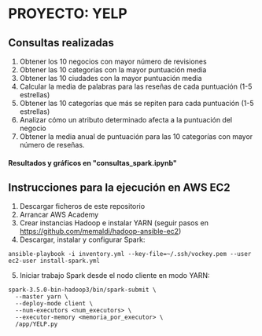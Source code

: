 # PROYECTO: YELP

## Consultas realizadas

1. Obtener los 10 negocios con mayor número de revisiones
2. Obtener las 10 categorías con la mayor puntuación media
3. Obtener las 10 ciudades con la mayor puntuación media
4. Calcular la media de palabras para las reseñas de cada puntuación (1-5 estrellas)
5. Obtener las 10 categorías que más se repiten para cada puntuación (1-5 estrellas)
6. Analizar cómo un atributo determinado afecta a la puntuación del negocio
7. Obtener la media anual de puntuación para las 10 categorías con mayor número de
reseñas.
#### Resultados y gráficos en "consultas_spark.ipynb"

## Instrucciones para la ejecución en AWS EC2

1. Descargar ficheros de este repositorio
2. Arrancar AWS Academy
3. Crear instancias Hadoop e instalar YARN (seguir pasos en https://github.com/memaldi/hadoop-ansible-ec2)
4. Descargar, instalar y configurar Spark:
```
ansible-playbook -i inventory.yml --key-file=~/.ssh/vockey.pem --user ec2-user install-spark.yml
```
5. Iniciar trabajo Spark desde el nodo cliente en modo YARN:

```
spark-3.5.0-bin-hadoop3/bin/spark-submit \
  --master yarn \
  --deploy-mode client \
  --num-executors <num_executors> \
  --executor-memory <memoria_por_executor> \
  /app/YELP.py
```

